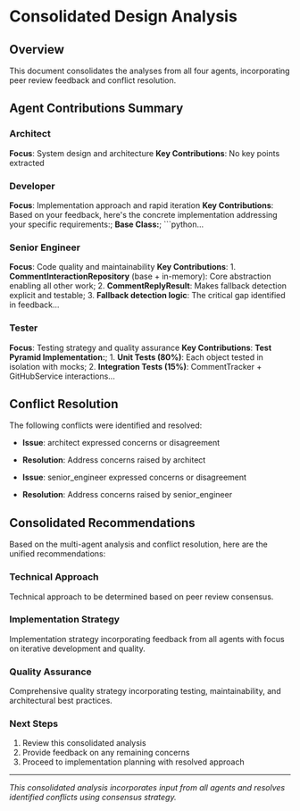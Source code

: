 # Consolidated Design Analysis

## Overview
This document consolidates the analyses from all four agents, incorporating peer review feedback and conflict resolution.

## Agent Contributions Summary

### Architect
**Focus**: System design and architecture
**Key Contributions**: No key points extracted

### Developer
**Focus**: Implementation approach and rapid iteration
**Key Contributions**: Based on your feedback, here's the concrete implementation addressing your specific requirements:; **Base Class:**; ```python...

### Senior Engineer
**Focus**: Code quality and maintainability
**Key Contributions**: 1. **CommentInteractionRepository** (base + in-memory): Core abstraction enabling all other work; 2. **CommentReplyResult**: Makes fallback detection explicit and testable; 3. **Fallback detection logic**: The critical gap identified in feedback...

### Tester
**Focus**: Testing strategy and quality assurance
**Key Contributions**: **Test Pyramid Implementation:**; 1. **Unit Tests (80%)**: Each object tested in isolation with mocks; 2. **Integration Tests (15%)**: CommentTracker + GitHubService interactions...

## Conflict Resolution

The following conflicts were identified and resolved:

- **Issue**: architect expressed concerns or disagreement
- **Resolution**: Address concerns raised by architect

- **Issue**: senior_engineer expressed concerns or disagreement
- **Resolution**: Address concerns raised by senior_engineer

## Consolidated Recommendations

Based on the multi-agent analysis and conflict resolution, here are the unified recommendations:

### Technical Approach
Technical approach to be determined based on peer review consensus.

### Implementation Strategy
Implementation strategy incorporating feedback from all agents with focus on iterative development and quality.

### Quality Assurance
Comprehensive quality strategy incorporating testing, maintainability, and architectural best practices.

### Next Steps
1. Review this consolidated analysis
2. Provide feedback on any remaining concerns
3. Proceed to implementation planning with resolved approach

---
*This consolidated analysis incorporates input from all agents and resolves identified conflicts using consensus strategy.*
